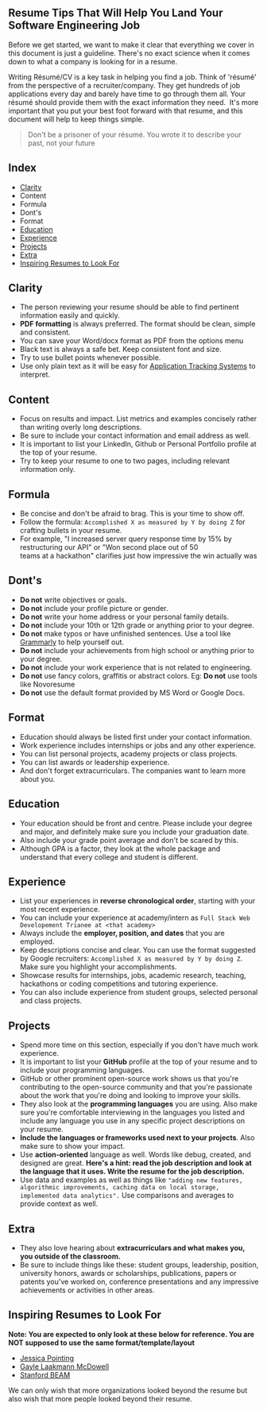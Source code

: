 ## Resume Tips That Will Help You Land Your Software Engineering Job

Before we get started, we want to make it clear that everything we cover in this document is just a guideline. There's no exact science when it comes down to what a company is looking for in a resume.

Writing Résumé/CV is a key task in helping you find a job. Think of 'résumé' from the perspective of a recruiter/company. They get hundreds of job applications every day and barely have time to go through them all. Your résumé should provide them with the exact information they need.  It's more important that you put your best foot forward with that resume, and this document will help to keep things simple.

> Don't be a prisoner of your résumé. You wrote it to describe your past, not your future


Index
-----

*   [Clarity](https://sudhanva-narayana.ghost.io/#clarity)
*   Content
*   Formula
*   Dont's
*   Format
*   [Education](https://sudhanva-narayana.ghost.io/#education)
*   [Experience](https://sudhanva-narayana.ghost.io/#experience)
*   [Projects](https://sudhanva-narayana.ghost.io/#projects)
*   [Extra](https://sudhanva-narayana.ghost.io/#extra)
*   [Inspiring Resumes to Look For](https://sudhanva-narayana.ghost.io/#inspiring-resumes-to-look-for)

Clarity
-------

*   The person reviewing your resume should be able to find pertinent information easily and quickly.
*   **PDF formatting** is always preferred. The format should be clean, simple and consistent.
*   You can save your Word/docx format as PDF from the options menu
*   Black text is always a safe bet. Keep consistent font and size.
*   Try to use bullet points whenever possible.
*   Use only plain text as it will be easy for [Application Tracking Systems](https://en.wikipedia.org/wiki/Applicant_tracking_system) to interpret.

Content
-------

*   Focus on results and impact. List metrics and examples concisely rather than writing overly long descriptions.
*   Be sure to include your contact information and email address as well.
*   It is important to list your LinkedIn, Github or Personal Portfolio profile at the top of your resume.
*   Try to keep your resume to one to two pages, including relevant information only.

Formula
-------

*   Be concise and don't be afraid to brag. This is your time to show off.
*   Follow the formula: `Accomplished X as measured by Y by doing Z` for crafting bullets in your resume.
*   For example, "I increased server query response time by 15% by restructuring our API" or "Won second place out of 50  
    teams at a hackathon" clarifies just how impressive the win actually was

Dont's
------

*   **Do not** write objectives or goals.
*   **Do not** include your profile picture or gender.
*   **Do not** write your home address or your personal family details.
*   **Do not** include your 10th or 12th grade or anything prior to your degree.
*   **Do not** make typos or have unfinished sentences. Use a tool like [Grammarly](https://grammarly.com/) to help yourself out.
*   **Do not** include your achievements from high school or anything prior to your degree.
*   **Do not** include your work experience that is not related to engineering.
*   **Do not** use fancy colors, graffitis or abstract colors. Eg: **Do not** use tools like Novoresume
*   **Do not** use the default format provided by MS Word or Google Docs.

Format
------

*   Education should always be listed first under your contact information.
*   Work experience includes internships or jobs and any other experience.
*   You can list personal projects, academy projects or class projects.
*   You can list awards or leadership experience.
*   And don't forget extracurriculars. The companies want to learn more about you.

Education
---------

*   Your education should be front and centre. Please include your degree and major, and definitely make sure you include your graduation date.
*   Also include your grade point average and don't be scared by this.
*   Although GPA is a factor, they look at the whole package and understand that every college and student is different.

Experience
----------

*   List your experiences in **reverse chronological order**, starting with your most recent experience.
*   You can include your experience at academy/intern as `Full Stack Web Developement Trianee at <that academy>`
*   Always include the **employer, position, and dates** that you are employed.
*   Keep descriptions concise and clear. You can use the format suggested by Google recruiters: `Accomplished X as measured by Y by doing Z`. Make sure you highlight your accomplishments.
*   Showcase results for internships, jobs, academic research, teaching, hackathons or coding competitions and tutoring experience.
*   You can also include experience from student groups, selected personal and class projects.

Projects
--------

*   Spend more time on this section, especially if you don't have much work experience.
*   It is important to list your **GitHub** profile at the top of your resume and to include your programming languages.
*   GitHub or other prominent open-source work shows us that you're contributing to the open-source community and that you're passionate about the work that you're doing and looking to improve your skills.
*   They also look at the **programming languages** you are using. Also make sure you're comfortable interviewing in the languages you listed and include any language you use in any specific project descriptions on your resume.
*   **Include the languages or frameworks used next to your projects**. Also make sure to show your impact.
*   Use **action-oriented** language as well. Words like debug, created, and designed are great. **Here's a hint: read the job description and look at the language that it uses. Write the resume for the job description.**
*   Use data and examples as well as things like `"adding new features, algorithmic improvements, caching data on local storage, implemented data analytics".` Use comparisons and averages to provide context as well.

Extra
-----

*   They also love hearing about **extracurriculars and what makes you, you outside of the classroom.**
*   Be sure to include things like these: student groups, leadership, position, university honors, awards or scholarships, publications, papers or patents you've worked on, conference presentations and any impressive  
    achievements or activities in other areas.

Inspiring Resumes to Look For
-----------------------------

**Note: You are expected to only look at these below for reference. You are NOT supposed to use the same format/template/layout**

*   [Jessica Pointing](https://www.businessinsider.in/See-the-resume-that-helped-a-college-student-land-internship-offers-from-Google-Facebook-Apple-and-Goldman-Sachs/articleshow/56899122.cms)
*   [Gayle Laakmann McDowell](https://www.careercup.com/resume)
*   [Stanford BEAM](https://www.gsb.stanford.edu/alumni/career-resources/job-search/resumes)

We can only wish that more organizations looked beyond the resume but also wish that more people looked beyond their resume.